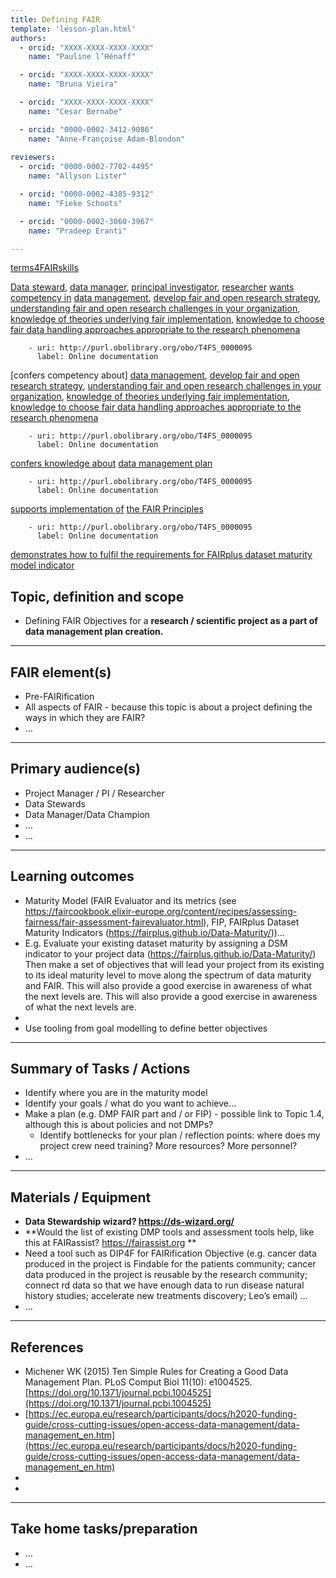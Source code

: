 ```yaml
---
title: Defining FAIR
template: 'lesson-plan.html'
authors:
  - orcid: "XXXX-XXXX-XXXX-XXXX"
    name: "Pauline l’Hénaff"

  - orcid: "XXXX-XXXX-XXXX-XXXX"
    name: "Bruna Vieira"

  - orcid: "XXXX-XXXX-XXXX-XXXX"
    name: "Cesar Bernabe"

  - orcid: "0000-0002-3412-9086"
    name: "Anne-Françoise Adam-Blondon"
    
reviewers:
  - orcid: "0000-0002-7702-4495"
    name: "Allyson Lister"

  - orcid: "0000-0002-4385-9312"
    name: "Fieke Schoots"

  - orcid: "0000-0002-3060-3967"
    name: "Pradeep Eranti"

--- 
```


[terms4FAIRskills](https://terms4fairskills.github.io/)

[Data steward](http://purl.obolibrary.org/obo/T4FS_0000178), [data manager](http://purl.obolibrary.org/obo/T4FS_0000520), [principal investigator](http://purl.obolibrary.org/obo/T4FS_0000441), [researcher](http://purl.obolibrary.org/obo/T4FS_0000220) [wants competency in](http://purl.obolibrary.org/obo/T4FS_0000558) [data management](http://purl.obolibrary.org/obo/T4FS_0000141), [develop fair and open research strategy](http://purl.obolibrary.org/obo/T4FS_0000285), [understanding fair and open research challenges in your organization](http://purl.obolibrary.org/obo/T4FS_0000041), [knowledge of theories underlying fair implementation](http://purl.obolibrary.org/obo/T4FS_0000490), [knowledge to choose fair data handling approaches appropriate to the research phenomena](http://purl.obolibrary.org/obo/T4FS_0000367)


        - uri: http://purl.obolibrary.org/obo/T4FS_0000095
          label: Online documentation
 [confers competency about] [data management](http://purl.obolibrary.org/obo/T4FS_0000554), [develop fair and open research strategy](http://purl.obolibrary.org/obo/T4FS_0000285), [understanding fair and open research challenges in your organization](http://purl.obolibrary.org/obo/T4FS_0000041), [knowledge of theories underlying fair implementation](http://purl.obolibrary.org/obo/T4FS_0000490), [knowledge to choose fair data handling approaches appropriate to the research phenomena](http://purl.obolibrary.org/obo/T4FS_0000367)


        - uri: http://purl.obolibrary.org/obo/T4FS_0000095
          label: Online documentation
 [confers knowledge about](http://purl.obolibrary.org/obo/T4FS_0000555) [data management plan](http://purl.obolibrary.org/obo/T4FS_0000196)


        - uri: http://purl.obolibrary.org/obo/T4FS_0000095
          label: Online documentation
 [supports implementation of](http://purl.obolibrary.org/obo/T4FS_0000560) [the FAIR Principles](http://purl.obolibrary.org/obo/T4FS_0000447)


        - uri: http://purl.obolibrary.org/obo/T4FS_0000095
          label: Online documentation
 [demonstrates how to fulfil the requirements for FAIRplus dataset maturity model indicator](http://purl.obolibrary.org/obo/T4FS_0000582)


## Topic, definition and scope

* Defining FAIR Objectives for a **research / scientific project as a part of data management plan creation.**

---

## FAIR element(s)

* Pre-FAIRification
* All aspects of FAIR - because this topic is about a project defining the ways in which they are FAIR?
* …

---

## Primary audience(s)

* Project Manager / PI / Researcher
* Data Stewards
* Data Manager/Data Champion
* …
* …

---

## Learning outcomes

* Maturity Model (FAIR Evaluator and its metrics (see https://faircookbook.elixir-europe.org/content/recipes/assessing-fairness/fair-assessment-fairevaluator.html), FIP, FAIRplus Dataset Maturity Indicators (https://fairplus.github.io/Data-Maturity/))…
* E.g. Evaluate your existing dataset maturity by assigning a DSM indicator to your project data (https://fairplus.github.io/Data-Maturity/) Then make a set of objectives that will lead your project from its existing to its ideal maturity level to move along the spectrum of data maturity and FAIR. This will also provide a good exercise in awareness of what the next levels are. This will also provide a good exercise in awareness of what the next levels are.
* 
* Use tooling from goal modelling to define better objectives

---

## Summary of Tasks / Actions

* Identify where you are in the maturity model
* Identify your goals / what do you want to achieve…
* Make a plan (e.g. DMP FAIR part and / or FIP) - possible link to Topic 1.4, although this is about policies and not DMPs?
    * Identify bottlenecks for your plan / reflection points: where does my project crew need training? More resources? More personnel?
* …

---

## Materials / Equipment

* **Data Stewardship wizard? https://ds-wizard.org/**
* **Would the list of existing DMP tools and assessment tools help, like this at FAIRassist? https://fairassist.org **
* Need a tool such as DIP4F for FAIRification Objective (e.g. cancer data produced in the project is Findable for the patients community; cancer data produced in the project is reusable by the research community; connect rd data so that we have enough data to run disease natural history studies; accelerate new treatments discovery; Leo’s email) …
* …

---

## References

* Michener WK (2015) Ten Simple Rules for Creating a Good Data Management Plan. PLoS Comput Biol 11(10): e1004525. [https://doi.org/10.1371/journal.pcbi.1004525](https://doi.org/10.1371/journal.pcbi.1004525)
* [https://ec.europa.eu/research/participants/docs/h2020-funding-guide/cross-cutting-issues/open-access-data-management/data-management_en.htm](https://ec.europa.eu/research/participants/docs/h2020-funding-guide/cross-cutting-issues/open-access-data-management/data-management_en.htm)
* 
* 

---

## Take home tasks/preparation

* …
* …

